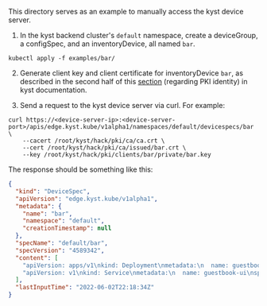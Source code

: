 This directory serves as an example to manually access the kyst device server.

1. In the kyst backend cluster's `default` namespace, create a deviceGroup, a configSpec, and an inventoryDevice, all named `bar`.
```shell
kubectl apply -f examples/bar/
```

2. Generate client key and client certificate for inventoryDevice `bar`, as described in the second half of this [section](https://github.com/edge-experiments/kyst#demo-with-one-shot-agent) (regarding PKI identity) in kyst documentation.

3. Send a request to the kyst device server via curl. For example:
```shell
curl https://<device-server-ip>:<device-server-port>/apis/edge.kyst.kube/v1alpha1/namespaces/default/devicespecs/bar \
    --cacert /root/kyst/hack/pki/ca/ca.crt \
    --cert /root/kyst/hack/pki/ca/issued/bar.crt \
    --key /root/kyst/hack/pki/clients/bar/private/bar.key
```

The response should be something like this:
```json
{
  "kind": "DeviceSpec",
  "apiVersion": "edge.kyst.kube/v1alpha1",
  "metadata": {
    "name": "bar",
    "namespace": "default",
    "creationTimestamp": null
  },
  "specName": "default/bar",
  "specVersion": "4589342",
  "content": [
    "apiVersion: apps/v1\nkind: Deployment\nmetadata:\n  name: guestbook-ui\nspec:\n  replicas: 1\n  revisionHistoryLimit: 3\n  selector:\n    matchLabels:\n      app: guestbook-ui\n  template:\n    metadata:\n      labels:\n        app: guestbook-ui\n    spec:\n      containers:\n      - image: gcr.io/heptio-images/ks-guestbook-demo:0.2\n        name: guestbook-ui\n        ports:\n        - containerPort: 80\n        resources:\n          limits:\n            cpu: 100m\n            memory: 64Mi\n",
    "apiVersion: v1\nkind: Service\nmetadata:\n  name: guestbook-ui\nspec:\n  ports:\n  - port: 80\n    targetPort: 80\n  selector:\n    app: guestbook-ui\n"
  ],
  "lastInputTime": "2022-06-02T22:18:34Z"
}
```
